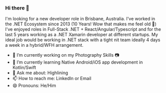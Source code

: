 ### Hi there 👋

I'm looking for a new developer role in Brisbane, Australia. I've worked in the .NET Ecosystem since 2013 (10 Years! Wow that makes me feel old 👴) I've enjoyed roles in Full-Stack .NET + React/Angular/Typescript and for the last 5 years working as a .NET Xamarin developer at different startups. My ideal job would be working in .NET stack with a tight nit team ideally 4 days a week in a hybrid/WFH arrangement.

- 🔭 I’m currently working on my Photography Skills 📷
- 🌱 I’m currently learning Native Android/iOS app development in Kotlin/Swift
- 💬 Ask me about: Highlining
- 📫 How to reach me: LinkedIn or Email
- 😄 Pronouns: He/Him
